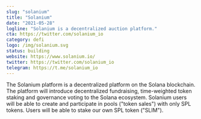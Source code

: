 ```yaml
---
slug: "solanium"
title: "Solanium"
date: "2021-05-28"
logline: "Solanium is a decentralized auction platform."
cta: https://twitter.com/solanium_io
category: defi
logo: /img/solanium.svg
status: building
website: https://www.solanium.io/
twitter: https://twitter.com/solanium_io
telegram: https://t.me/solanium_io
---
```


The Solanium platform is a decentralized platform on the Solana blockchain. The platform will introduce decentralized fundraising, time-weighted token staking and governance voting to the Solana ecosystem. Solanium users will be able to create and participate in pools ("token sales") with only SPL tokens. Users will be able to stake our own SPL token ("SLIM").
